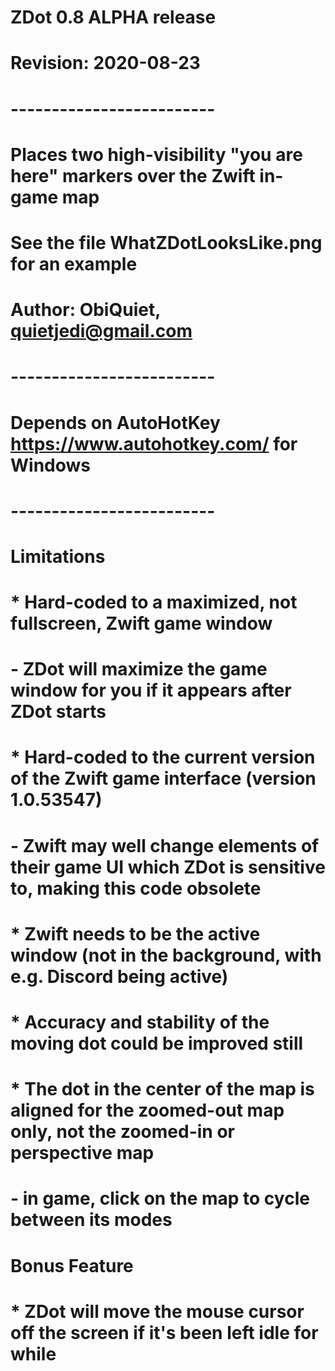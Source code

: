 # ZDot 0.8 ALPHA release
# Revision: 2020-08-23
#
# -------------------------
# Places two high-visibility "you are here" markers over the Zwift in-game map
# See the file WhatZDotLooksLike.png for an example
# Author: ObiQuiet, quietjedi@gmail.com
# -------------------------
# Depends on AutoHotKey https://www.autohotkey.com/ for Windows
#
# -------------------------
# Limitations
# * Hard-coded to a maximized, not fullscreen, Zwift game window
#     - ZDot will maximize the game window for you if it appears after ZDot starts
# * Hard-coded to the current version of the Zwift game interface  (version 1.0.53547)
#     - Zwift may well change elements of their game UI which ZDot is sensitive to, making this code obsolete
# * Zwift needs to be the active window (not in the background, with e.g. Discord being active)
#
# * Accuracy and stability of the moving dot could be improved still
# * The dot in the center of the map is aligned for the zoomed-out map only, not the zoomed-in or perspective map
#     - in game, click on the map to cycle between its modes   
# 
# Bonus Feature
# * ZDot will move the mouse cursor off the screen if it's been left idle for while
#
